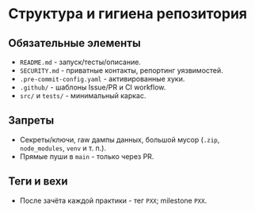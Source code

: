 # Структура и гигиена репозитория

## Обязательные элементы
- `README.md` - запуск/тесты/описание.
- `SECURITY.md` - приватные контакты, репортинг уязвимостей.
- `.pre-commit-config.yaml` - активированные хуки.
- `.github/` - шаблоны Issue/PR и CI workflow.
- `src/` и `tests/` - минимальный каркас.

## Запреты
- Секреты/ключи, raw дампы данных, большой мусор (`.zip`, `node_modules`, `venv` и т. п.).
- Прямые пуши в `main` - только через PR.

## Теги и вехи
- После зачёта каждой практики - тег `PXX`; milestone `PXX`.
